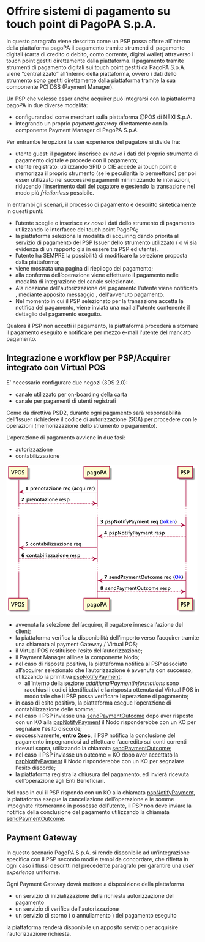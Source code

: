 # Offrire sistemi di pagamento su touch point di PagoPA S.p.A.

In questo paragrafo viene descritto come un PSP possa offrire all’interno della piattaforma pagoPA il pagamento tramite strumenti di pagamento digitali (carta di credito o debito, conto corrente, digital wallet) attraverso i touch point gestiti direttamente dalla piattaforma. Il pagamento tramite strumenti di pagamento digitali sui touch point gestiti da PagoPA S.p.A. viene “centralizzato” all’interno della piattaforma, ovvero i dati dello strumento sono gestiti direttamente dalla piattaforma tramite la sua componente PCI DSS (Payment Manager).

Un PSP che volesse esser anche acquirer può integrarsi con la piattaforma pagoPA in due diverse modalità:

* configurandosi come merchant sulla piattaforma @POS di NEXI S.p.A.&#x20;
* integrando un proprio _payment gateway_ direttamente con la componente Payment Manager di PagoPA S.p.A.

Per entrambe le opzioni la user experience del pagatore si divide fra:

* utente guest: il pagatore inserisce _ex novo_ i dati del proprio strumento di pagamento digitale e procede con il pagamento;
* utente registrato: utilizzando SPID o CIE accede ai touch point e memorizza il proprio strumento (se le peculiarità lo permettono) per poi esser utilizzato nei successivi pagamenti minimizzando le interazioni, riducendo l’inserimento dati del pagatore e gestendo la transazione nel modo più _frictionless_ possibile.

In entrambi gli scenari, il processo di pagamento è descritto sinteticamente in questi punti:

* l’utente sceglie o inserisce _ex novo_ i dati dello strumento di pagamento utilizzando le interfacce dei touch point PagoPA;
* la piattaforma seleziona la modalità di acquiring dando priorità al servizio di pagamento del PSP Issuer dello strumento utilizzato  ( o vi sia evidenza di un rapporto già in essere tra PSP ed utente).
* l’utente ha SEMPRE la possibilità di modificare la selezione proposta dalla piattaforma;
* viene mostrata una pagina di riepilogo del pagamento;
* alla conferma dell’operazione viene effettuato il pagamento nelle modalità di integrazione del canale selezionato.
* Ala ricezione dell'autorizzazione del pagamento l'utente viene notificato , mediante apposito messaggio , dell'avvenuto pagamento.
* Nel momento in cui il PSP selezionato per la transazione accetta la notifica del pagamento, viene inviata una mail all'utente contenente il dettaglio del pagamento eseguito.

Qualora il PSP non accetti il pagamento, la piattaforma procederà a stornare il pagamento eseguito e  notificare per mezzo e-mail l'utente del mancato pagamento.

## **Integrazione e workflow per PSP/Acquirer integrato con Virtual POS**

E’ necessario configurare due negozi (3DS 2.0):

* canale utilizzato per on-boarding della carta
* canale per pagamenti di utenti registrati

Come da direttiva PSD2, durante ogni pagamento sarà responsabilità dell’Issuer richiedere il codice di autorizzazione (SCA) per procedere con le operazioni (memorizzazione dello strumento o pagamento).

L’operazione di pagamento avviene in due fasi:

* autorizzazione
* contabilizzazione

![](<../../.gitbook/assets/PSP Acquirer (1).png>)

* avvenuta la selezione dell’acquirer, il pagatore innesca l’azione del client;
* la piattaforma verifica la disponibilità dell’importo verso l’acquirer tramite una chiamata al payment Gateway / Virtual POS;
* il Virtual POS restituisce l’esito dell’autorizzazione;
* il Payment Manager allinea la componente Nodo;
* nel caso di risposta positiva, la piattaforma notifica al PSP associato all’acquirer selezionato che l’autorizzazione è avvenuta con successo, utilizzando la primitiva [pspNotifyPayment](../../appendici/primitive.md#pspnotifypayment):
  * all’interno della sezione _additionalPaymentInformations_ sono racchiusi i codici identificativi e la risposta ottenuta dal Virtual POS in modo tale che il PSP possa verificare l’operazione di pagamento;
* in caso di esito positivo, la piattaforma esegue l’operazione di contabilizzazione delle somme;
* nel caso il PSP inviasse una [sendPaymentOutcome](../../appendici/primitive.md#sendpaymentoutcome) dopo aver risposto con un KO alla [pspNotifyPayment](../../appendici/primitive.md#pspnotifypayment) il Nodo risponderebbe con un KO per segnalare l'esito discorde;
* successivamente, **entro 2sec**, il PSP notifica la conclusione del pagamento impegnandosi ad effettuare l’accredito sui conti correnti ricevuti sopra, utilizzando la chiamata [sendPaymentOutcome](../../appendici/primitive.md#sendpaymentoutcome);
* nel caso il PSP inviasse un outcome = KO dopo aver accettato la [pspNotifyPayment](../../appendici/primitive.md#pspnotifypayment) il Nodo risponderebbe con un KO per segnalare l'esito discorde;
* la piattaforma registra la chiusura del pagamento, ed invierà ricevuta dell’operazione agli Enti Beneficiari.

Nel caso in cui il PSP risponda con un KO alla chiamata [pspNotifyPayment](../../appendici/primitive.md#pspnotifypayment), la piattaforma esegue la cancellazione dell’operazione e le somme impegnate ritorneranno in possesso dell’utente, il PSP non deve inviare la notifica della conclusione del pagamento utilizzando la chiamata [sendPaymentOutcome](../../appendici/primitive.md#sendpaymentoutcome).

## **Payment Gateway**

In questo scenario PagoPA S.p.A. si rende disponibile ad un’integrazione specifica con il PSP secondo modi e tempi da concordare, che rifletta in ogni caso i flussi descritti nel precedente paragrafo per garantire una _user experience_ uniforme.&#x20;

Ogni Payment Gateway dovrà mettere a disposizione della piattaforma

* un servizio di inizializzazione della richiesta autorizzazione del pagamento&#x20;
* un servizio di verifica dell'autorizzazione&#x20;
* un servizio di storno ( o annullamento ) del pagamento eseguito&#x20;

la piattaforma renderà disponibile un apposito servizio per acquisire l'autorizzazione richiesta.
